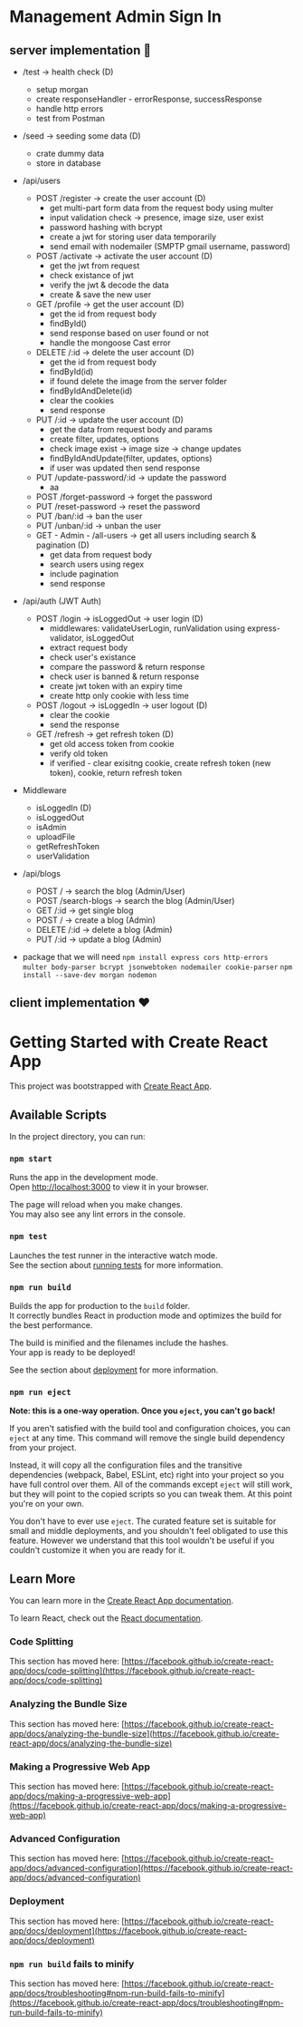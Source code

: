 # Management Admin Sign In

## server implementation 🚀

- /test -> health check (D)

  - setup morgan
  - create responseHandler - errorResponse, successResponse
  - handle http errors
  - test from Postman

- /seed -> seeding some data (D)

  - crate dummy data
  - store in database

- /api/users

  - POST /register -> create the user account (D)
    - get multi-part form data from the request body using multer
    - input validation check -> presence, image size, user exist
    - password hashing with bcrypt
    - create a jwt for storing user data temporarily
    - send email with nodemailer (SMPTP gmail username, password)
  - POST /activate -> activate the user account (D)
    - get the jwt from request
    - check existance of jwt
    - verify the jwt & decode the data
    - create & save the new user
  - GET /profile -> get the user account (D)
    - get the id from request body
    - findById()
    - send response based on user found or not
    - handle the mongoose Cast error
  - DELETE /:id -> delete the user account (D)
    - get the id from request body
    - findById(id)
    - if found delete the image from the server folder
    - findByIdAndDelete(id)
    - clear the cookies
    - send response
  - PUT /:id -> update the user account (D)
    - get the data from request body and params
    - create filter, updates, options
    - check image exist -> image size -> change updates
    - findByIdAndUpdate(filter, updates, options)
    - if user was updated then send response
  - PUT /update-password/:id -> update the password
    - aa
  - POST /forget-password -> forget the password
  - PUT /reset-password -> reset the password
  - PUT /ban/:id -> ban the user
  - PUT /unban/:id -> unban the user
  - GET - Admin - /all-users -> get all users including search & pagination (D)
    - get data from request body
    - search users using regex
    - include pagination
    - send response

- /api/auth (JWT Auth)

  - POST /login -> isLoggedOut -> user login (D)
    - middlewares: validateUserLogin, runValidation using express-validator, isLoggedOut
    - extract request body
    - check user's existance
    - compare the password & return response
    - check user is banned & return response
    - create jwt token with an expiry time
    - create http only cookie with less time
  - POST /logout -> isLoggedIn -> user logout (D)
    - clear the cookie
    - send the response
  - GET /refresh -> get refresh token (D)
    - get old access token from cookie
    - verify old token
    - if verified - clear exisitng cookie, create refresh token (new token), cookie, return refresh token

- Middleware

  - isLoggedIn (D)
  - isLoggedOut
  - isAdmin
  - uploadFile
  - getRefreshToken
  - userValidation

- /api/blogs

  - POST / -> search the blog (Admin/User)
  - POST /search-blogs -> search the blog (Admin/User)
  - GET /:id -> get single blog
  - POST / -> create a blog (Admin)
  - DELETE /:id -> delete a blog (Admin)
  - PUT /:id -> update a blog (Admin)

- package that we will need
  `npm install express cors http-errors multer body-parser bcrypt jsonwebtoken nodemailer cookie-parser`
  `npm install --save-dev morgan nodemon`


## client implementation ❤️

# Getting Started with Create React App

This project was bootstrapped with [Create React App](https://github.com/facebook/create-react-app).

## Available Scripts

In the project directory, you can run:

### `npm start`

Runs the app in the development mode.\
Open [http://localhost:3000](http://localhost:3000) to view it in your browser.

The page will reload when you make changes.\
You may also see any lint errors in the console.

### `npm test`

Launches the test runner in the interactive watch mode.\
See the section about [running tests](https://facebook.github.io/create-react-app/docs/running-tests) for more information.

### `npm run build`

Builds the app for production to the `build` folder.\
It correctly bundles React in production mode and optimizes the build for the best performance.

The build is minified and the filenames include the hashes.\
Your app is ready to be deployed!

See the section about [deployment](https://facebook.github.io/create-react-app/docs/deployment) for more information.

### `npm run eject`

**Note: this is a one-way operation. Once you `eject`, you can't go back!**

If you aren't satisfied with the build tool and configuration choices, you can `eject` at any time. This command will remove the single build dependency from your project.

Instead, it will copy all the configuration files and the transitive dependencies (webpack, Babel, ESLint, etc) right into your project so you have full control over them. All of the commands except `eject` will still work, but they will point to the copied scripts so you can tweak them. At this point you're on your own.

You don't have to ever use `eject`. The curated feature set is suitable for small and middle deployments, and you shouldn't feel obligated to use this feature. However we understand that this tool wouldn't be useful if you couldn't customize it when you are ready for it.

## Learn More

You can learn more in the [Create React App documentation](https://facebook.github.io/create-react-app/docs/getting-started).

To learn React, check out the [React documentation](https://reactjs.org/).

### Code Splitting

This section has moved here: [https://facebook.github.io/create-react-app/docs/code-splitting](https://facebook.github.io/create-react-app/docs/code-splitting)

### Analyzing the Bundle Size

This section has moved here: [https://facebook.github.io/create-react-app/docs/analyzing-the-bundle-size](https://facebook.github.io/create-react-app/docs/analyzing-the-bundle-size)

### Making a Progressive Web App

This section has moved here: [https://facebook.github.io/create-react-app/docs/making-a-progressive-web-app](https://facebook.github.io/create-react-app/docs/making-a-progressive-web-app)

### Advanced Configuration

This section has moved here: [https://facebook.github.io/create-react-app/docs/advanced-configuration](https://facebook.github.io/create-react-app/docs/advanced-configuration)

### Deployment

This section has moved here: [https://facebook.github.io/create-react-app/docs/deployment](https://facebook.github.io/create-react-app/docs/deployment)

### `npm run build` fails to minify

This section has moved here: [https://facebook.github.io/create-react-app/docs/troubleshooting#npm-run-build-fails-to-minify](https://facebook.github.io/create-react-app/docs/troubleshooting#npm-run-build-fails-to-minify)
